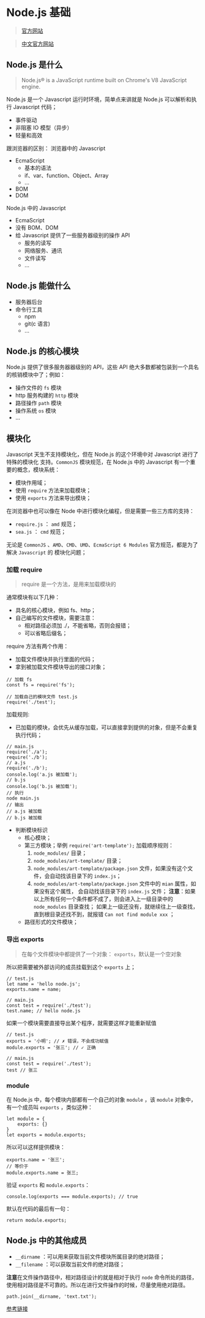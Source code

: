 
# Node.js 基础


> [官方网站](https://nodejs.org/zh-cn/)

> [中文官方网站](http://nodejs.cn/)


## Node.js 是什么

> Node.js® is a JavaScript runtime built on Chrome's V8 JavaScript engine.

Node.js 是一个 Javascript 运行时环境，简单点来讲就是 Node.js 可以解析和执行 Javascript 代码；
- 事件驱动
- 非阻塞 IO 模型（异步）
- 轻量和高效

跟浏览器的区别：
浏览器中的 Javascript
- EcmaScript
    - 基本的语法
    - if、var、function、Object、Array
    - ...
- BOM
- DOM

Node.js 中的 Javascript
- EcmaScript
- 没有 BOM、DOM
- 给 Javascript 提供了一些服务器级别的操作 API
    - 服务的读写
    - 网络服务、通讯
    - 文件读写
    - ...


## Node.js 能做什么

- 服务器后台
- 命令行工具
    - npm
    - git(c 语言)
    - ...

## Node.js 的核心模块

Node.js 提供了很多服务器器级别的 API，这些 API 绝大多数都被包装到一个具名的核销模块中了；例如：
- 操作文件的 `fs` 模块
- http 服务构建的 `http` 模块
- 路径操作 `path` 模块
- 操作系统 `os` 模块
- ...


## 模块化

Javascript 天生不支持模块化，但在 Node.js 的这个环境中对 Javascript 进行了特殊的模块化
支持。`CommonJS` 模块规范，在 Node.js 中的 Javascript 有一个重要的概念，模块系统：
- 模块作用域；
- 使用 `require` 方法来加载模块；
- 使用 `exports` 方法来导出模块；

在浏览器中也可以像在 Node 中进行模块化编程，但是需要一些三方库的支持：
- `require.js` ： `amd` 规范；
- `sea.js` ： `cmd` 规范；

无论是 `CommonJS` 、`AMD`、`CMD`、`UMD`、`EcmaScript 6 Modules` 官方规范，都是为了解决 `Javascript` 的
模块化问题；


### 加载 require

> require 是一个方法，是用来加载模块的

通常模块有以下几种：
- 具名的核心模块，例如 fs、http；
- 自己编写的文件模块，需要注意：
    - 相对路径必须加 ./，不能省略，否则会报错；
    - 可以省略后缀名；

require 方法有两个作用：
- 加载文件模块并执行里面的代码；
- 拿到被加载文件模块导出的接口对象；

```
// 加载 fs
const fs = require('fs');

// 加载自己的模块文件 test.js
require('./test');
```

加载规则:
- 已加载的模块，会优先从缓存加载，可以直接拿到提供的对象，但是不会重复执行代码；
```
// main.js
require('./a');
require('./b');
// a.js
require('./b');
console.log('a.js 被加载');
// b.js
console.log('b.js 被加载');
// 执行
node main.js
// 输出
// a.js 被加载
// b.js 被加载
```
- 判断模块标识
    + 核心模块；
    + 第三方模块；举例 `require('art-template');` 加载顺序规则：
        1. `node_modules/` 目录；
        2. `node_modules/art-template/` 目录；
        3. `node_modules/art-template/package.json` 文件，如果没有这个文件，会自动找该目录下的 `index.js`；
        4. `node_modules/art-template/package.json` 文件中的 `mian` 属性，如果没有这个属性，
        会自动找该目录下的 `index.js` 文件；
        **注意**：如果以上所有任何一个条件都不成了，则会进入上一级目录中的 `node_modules` 目录查找；
        如果上一级还没有，就继续往上一级查找，直到根目录还找不到，就报错 `Can not find module xxx` ；
    + 路径形式的文件模块；

### 导出 exports

> 在每个文件模块中都提供了一个对象： `exports`，默认是一个空对象

所以把需要被外部访问的成员挂载到这个 `exports` 上；

```
// test.js
let name = 'hello node.js';
exports.name = name;

// main.js
const test = require('./test');
test.name; // hello node.js
```

如果一个模块需要直接导出某个程序，就需要这样才能重新赋值
```
// test.js
exports = '小明'; // ✗ 错误，不会成功赋值
module.exports = '张三'; // ✓ 正确

// main.js
const test = require('./test');
test // 张三
```

### module

在 Node.js 中，每个模块内部都有一个自己的对象 `module` ，该 `module` 对象中，
有一个成员叫 `exports` ，类似这种：
```
let module = {
    exports: {}
}
let exports = module.exports;
```

所以可以这样提供模块：
```
exports.name = '张三';
// 等价于
module.exports.name = 张三;
```

验证 `exports` 和 `module.exports`：
```
console.log(exports === module.exports); // true
```

默认在代码的最后有一句：
```
return module.exports;
```


## Node.js 中的其他成员

- `__dirname` ：可以用来获取当前文件模块所属目录的绝对路径；
- `__filename` ：可以获取当前文件的绝对路径；

**注意**在文件操作路径中，相对路径设计的就是相对于执行 `node` 命令所处的路径，
使用相对路径是不可靠的。所以在进行文件操作的时候，尽量使用绝对路径。

```
path.join(__dirname, 'text.txt');
```

[参考链接](https://www.infoq.cn/article/nodejs-module-mechanism/)
